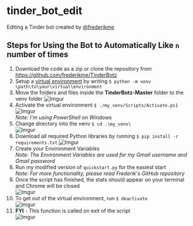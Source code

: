 # tinder_bot_edit
Editing a Tinder bot created by [@frederikme](https://github.com/frederikme)

## Steps for Using the Bot to Automatically Like `n` number of times
1. Download the code as a zip or clone the repository from https://github.com/frederikme/TinderBotz
2. Setup a [virtual environment](https://docs.python.org/3/library/venv.html) by writing `$ python -m venv \path\to\your\virtual\environment`
3. Move the folders and files inside the **TinderBotz-Master** folder to the venv folder ![Imgur](https://imgur.com/ZDZMiHW.jpg)
4. Activate the virtual environment `$ ./my_venv/Scripts/Activate.ps1` ![Imgur](https://imgur.com/WpKXp5p.jpg)<br>
*Note: I'm using PowerShell on Windows*
5. Change directory into the venv `$ cd .\my_venv\` <br> ![Imgur](https://imgur.com/vjIJtzH.jpg)
6. Download all required Python libraries by running `$ pip install -r requirements.txt` ![Imgur](https://imgur.com/JZpB56G.jpg)
7. Create your Environment Variables <br>
*Note: The Environment Variables are used for my Gmail username and Gmail password*
8. Run my modified version of `quickstart.py` for the easiest start <br>
*Note: For more functionality, please read Frederik's GitHub repository*
9. Once the script has finished, the stats should appear on your terminal and Chrome will be closed <br> ![Imgur](https://imgur.com/w6HWVpV.jpg)
10. To get out of the virtual environment, run `$ deactivate` <br> ![Imgur](https://imgur.com/6BTnak0.jpg)
11. **FYI** - This function is called on exit of the script <br> ![Imgur](https://imgur.com/WmzBaMr.jpg)
